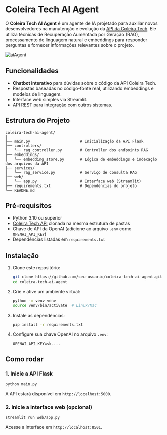 # Coleira Tech AI Agent

O **Coleira Tech AI Agent** é um agente de IA projetado para auxiliar novos desenvolvedores na manutenção e evolução da [API da Coleira Tech](https://github.com/leandro-nnogueira/coleira-tech-api). Ele utiliza técnicas de Recuperação Aumentada por Geração (RAG), processamento de linguagem natural e embeddings para responder perguntas e fornecer informações relevantes sobre o projeto.

![aiAgent](https://github.com/user-attachments/assets/56f06af7-6e44-401f-82fe-28d3473adcf2)

## Funcionalidades

- **Chatbot interativo** para dúvidas sobre o código da API Coleira Tech.
- Respostas baseadas no código-fonte real, utilizando embeddings e modelos de linguagem.
- Interface web simples via Streamlit.
- API REST para integração com outros sistemas.

## Estrutura do Projeto

```
coleira-tech-ai-agent/
│
├── main.py                      # Inicialização da API Flask
├── controllers/
│   └── rag_controller.py        # Controller dos endpoints RAG
├── embeddings/
│   └── embedding_store.py       # Lógica de embeddings e indexação dos arquivos da API
├── services/
│   └── rag_service.py           # Serviço de consulta RAG
├── web/
│   └── app.py                   # Interface web (Streamlit)
├── requirements.txt             # Dependências do projeto
└── README.md
```

## Pré-requisitos

- Python 3.10 ou superior
- [Coleira Tech API](https://github.com/leandro-nnogueira/coleira-tech-api) clonada na mesma estrutura de pastas
- Chave de API da OpenAI (adicione ao arquivo `.env` como `OPENAI_API_KEY`)
- Dependências listadas em `requirements.txt`

## Instalação

1. Clone este repositório:
    ```sh
    git clone https://github.com/seu-usuario/coleira-tech-ai-agent.git
    cd coleira-tech-ai-agent
    ```

2. Crie e ative um ambiente virtual:
    ```sh
    python -m venv venv
    source venv/bin/activate  # Linux/Mac
    ```

3. Instale as dependências:
    ```sh
    pip install -r requirements.txt
    ```

4. Configure sua chave OpenAI no arquivo `.env`:
    ```
    OPENAI_API_KEY=sk-...
    ```

## Como rodar

### 1. Inicie a API Flask

```sh
python main.py
```

A API estará disponível em `http://localhost:5000`.

### 2. Inicie a interface web (opcional)

```sh
streamlit run web/app.py
```

Acesse a interface em `http://localhost:8501`.    
